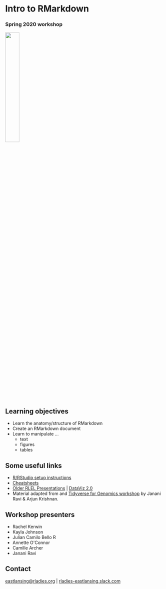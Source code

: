 # Intro to RMarkdown
### Spring 2020 workshop

<img src="https://bookdown.org/yihui/rmarkdown/images/hex-rmarkdown.png" width="30%">


## Learning objectives
- Learn the anatomy/structure of RMarkdown
- Create an RMarkdown document
- Learn to manipulate ...
  - text
  - figures
  - tables

## Some useful links
- [R/RStudio setup instructions](https://github.com/rladies-eastlansing/meetup-presentations/blob/master/presentations/R_Rstudio_setup_instructions.md)
- [Cheatsheets](https://github.com/rladies-eastlansing/cheatsheets)
- [Older RLEL Presentations](https://github.com/rladies-eastlansing/meetup-presentations/) | [DataViz 2.0](https://github.com/rladies-eastlansing/2020-dataviz2.0/)
- Material adapted from and [Tidyverse for Genomics workshop](https://github.com/jananiravi/tidyverse-genomics) by Janani Ravi & Arjun Krishnan.

## Workshop presenters
- Rachel Kerwin
- Kayla Johnson
- Julian Camilo Bello R
- Annette O'Connor
- Camille Archer
- Janani Ravi

## Contact
[eastlansing@rladies.org](mailto:eastlansing@rladies.org) | [rladies-eastlansing.slack.com](https://rladies-eastlansing.slack.com)
